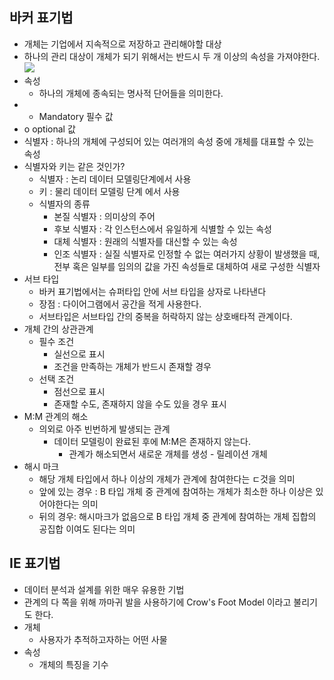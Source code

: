 ## 바커 표기법
- 개체는 기업에서 지속적으로 저장하고 관리해야할 대상
- 하나의 관리 대상이 개체가 되기 위해서는 반드시 두 개 이상의 속성을 가져야한다.
![](https://i.imgur.com/DkIbCdH.png)
- 속성
	- 하나의 개체에 종속되는 명사적 단어들을 의미한다.
- * Mandatory 필수 값
- o optional 값
- 식별자 : 하나의 개체에 구성되어 있는 여러개의 속성 중에 개체를 대표할 수 있는 속성
- 식별자와 키는 같은 것인가?
	- 식별자 : 논리 데이터 모델링단계에서 사용
	- 키 : 물리 데이터 모델링 단계 에서 사용
	- 식별자의 종류
		- 본질 식별자 : 의미상의 주어 
		- 후보 식별자 : 각 인스턴스에서 유일하게 식별할 수 있는 속성
		- 대체 식별자 : 원래의 식별자를 대신할 수 있는 속성
		- 인조 식별자 : 실질 식별자로 인정할 수 없는 여러가지 상황이 발생했을 때, 전부 혹은 일부를 임의의 값을 가진 속성들로 대체하여 새로 구성한 식별자
- 서브 타입
	- 바커 표기법에서는 슈퍼타입 안에 서브 타입을 상자로 나타낸다
	- 장점 : 다이어그램에서 공간을 적게 사용한다.
	- 서브타입은 서브타입 간의 중복을 허락하지 않는 상호배타적 관계이다.
- 개체 간의 상관관계
	- 필수 조건
		- 실선으로 표시
		- 조건을 만족하는 개체가 반드시 존재할 경우
	- 선택 조건
		- 점선으로 표시
		- 존재할 수도, 존재하지 않을 수도 있을 경우 표시
- M:M 관계의 해소
	- 의외로 아주 빈번하게 발생되는 관계
		- 데이터 모델링이 완료된 후에 M:M은 존재하지 않는다.
			- 관계가 해소되면서 새로운 개체를 생성 - 릴레이션 개체
- 해시 마크
	- 해당 개체 타입에서 하나 이상의 개체가 관계에 참여한다는 ㄷ것을 의미
	- 앞에 있는 경우 : B 타입 개체 중 관계에 참여하는 개체가 최소한 하나 이상은 있어야한다는 의미
	- 뒤의 경우: 해시마크가 없음으로 B 타입 개체 중 관계에 참여하는 개체 집합의 공집합 이여도 된다는 의미


## IE 표기법
* 데이터 분석과 설계를 위한 매우 유용한 기법
* 관계의 다 쪽을 위해 까마귀 발을 사용하기에 Crow's Foot Model 이라고 불리기도 한다.
* 개체
	* 사용자가 추적하고자하는 어떤 사물
* 속성
	* 개체의 특징을 기수